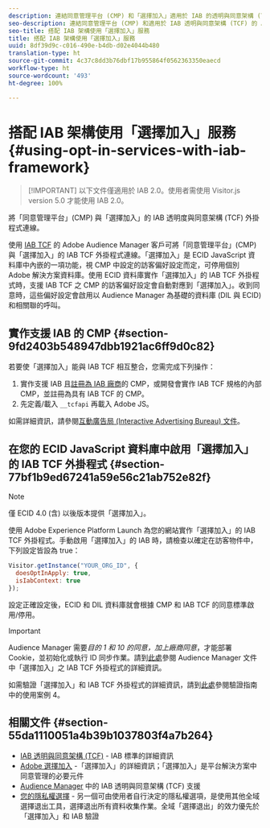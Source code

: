 ```yaml
---
description: 連結同意管理平台 (CMP) 和「選擇加入」適用於 IAB 的透明與同意架構 (TCF) Audience Manager 外掛程式。
seo-description: 連結同意管理平台 (CMP) 和適用於 IAB 透明與同意架構 (TCF) 的 Audience Manager 外掛程式。
seo-title: 搭配 IAB 架構使用「選擇加入」服務
title: 搭配 IAB 架構使用「選擇加入」服務
uuid: 8df39d9c-c016-490e-b4db-d02e4044b480
translation-type: ht
source-git-commit: 4c37c8dd3b76dbf17b955864f0562363350eaecd
workflow-type: ht
source-wordcount: '493'
ht-degree: 100%

---
```



# 搭配 IAB 架構使用「選擇加入」服務{#using-opt-in-services-with-iab-framework}

>[!IMPORTANT] 以下文件僅適用於 IAB 2.0。使用者需使用 Visitor.js version 5.0 才能使用 IAB 2.0。

將「同意管理平台」(CMP) 與「選擇加入」的 IAB 透明度與同意架構 (TCF) 外掛程式連線。

使用 [IAB TCF](https://iabtechlab.com/standards/gdpr-transparency-and-consent-framework/) 的 Adobe Audience Manager 客戶可將「同意管理平台」(CMP) 與「選擇加入」的 IAB TCF 外掛程式連線。「選擇加入」是 ECID JavaScript 資料庫中內嵌的一項功能，視 CMP 中設定的訪客偏好設定而定，可停用個別 Adobe 解決方案資料庫。使用 ECID 資料庫實作「選擇加入」的 IAB TCF 外掛程式時，支援 IAB TCF 之 CMP 的訪客偏好設定會自動對應到「選擇加入」。收到同意時，這些偏好設定會啟用以 Audience Manager 為基礎的資料庫 (DIL 與 ECID) 和相關聯的呼叫。

## 實作支援 IAB 的 CMP {#section-9fd2403b548947dbb1921ac6ff9d0c82}

若要使「選擇加入」能與 IAB TCF 相互整合，您需完成下列操作：

1. 實作支援 IAB 且[註冊為 IAB 廠商](https://vendorlist.consensu.org/vendorlist.json)的 CMP，或開發會實作 IAB TCF 規格的內部 CMP，並註冊為具有 IAB TCF 的 CMP。
1. 先定義/載入 `__tcfapi` 再載入 Adobe JS。

如需詳細資訊，請參閱[互動廣告局 (Interactive Advertising Bureau) 文件](https://github.com/InteractiveAdvertisingBureau/GDPR-Transparency-and-Consent-Framework/blob/master/TCFv2/TCF-Implementation-Guidelines.md)。

## 在您的 ECID JavaScript 資料庫中啟用「選擇加入」的 IAB TCF 外掛程式 {#section-77bf1b9ed67241a59e56c21ab752e82f}

>[!NOTE]
>
>僅 ECID 4.0 (含) 以後版本提供「選擇加入」。

使用 Adobe Experience Platform Launch 為您的網站實作「選擇加入」的 IAB TCF 外掛程式。手動啟用「選擇加入」的 IAB 時，請檢查以確定在訪客物件中，下列設定皆設為 true：

```javascript
Visitor.getInstance("YOUR_ORG_ID", {  
  doesOptInApply: true,
  isIabContext: true
});
```

設定正確設定後，ECID 和 DIL 資料庫就會根據 CMP 和 IAB TCF 的同意標準啟用/停用。

>[!IMPORTANT]
>
>Audience Manager 需要&#x200B;*目的 1 和 10 的同意，加上廠商同意*，才能部署 Cookie，並初始化或執行 ID 同步作業。請到[此處](https://docs.adobe.com/help/zh-Hant/audience-manager/user-guide/overview/gdpr/aam-iab-plugin.html)參閱 Audience Manager 文件中「選擇加入」之 IAB TCF 外掛程式的詳細資訊。

如需驗證「選擇加入」和 IAB TCF 外掛程式的詳細資訊，請到[此處](../../implementation-guides/opt-in-service/testing-optin-and-iab-plugin.md#section-ca5c6f92fbdf4fd29b4acb6b644efbd0)參閱驗證指南中的使用案例 4。

## 相關文件 {#section-55da1110051a4b39b1037803f4a7b264}

* [IAB 透明與同意架構 (TCF)](https://iabtechlab.com/standards/gdpr-transparency-and-consent-framework/) - IAB 標準的詳細資訊
* [Adobe 選擇加入](../../implementation-guides/opt-in-service/optin-overview.md#concept-f9b5db0d27a245fbadd3e19162319360) -「選擇加入」的詳細資訊；「選擇加入」是平台解決方案中同意管理的必要元件
* [Audience Manager](https://docs.adobe.com/content/help/zh-Hant/audience-manager/user-guide/overview/data-privacy/consent-management/aam-iab-plugin.html) 中的 IAB 透明與同意架構 (TCF) 支援
* [您的隱私權選擇](https://www.adobe.com/tw/privacy/opt-out.html#customeruse) - 另一個可由使用者自行決定的隱私權選項，是使用其他全域選擇退出工具，選擇退出所有資料收集作業。全域「選擇退出」的效力優先於「選擇加入」和 IAB 驗證